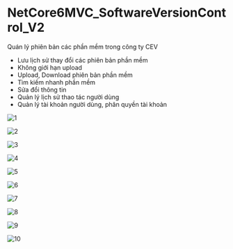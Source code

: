 # NetCore6MVC_SoftwareVersionControl_V2
Quán lý phiên bản các phần mềm trong công ty CEV
+ Lưu lịch sử thay đổi các phiên bản phần mềm
+ Không giới hạn upload
+ Upload, Download phiên bản phần mềm 
+ Tìm kiếm nhanh phần mềm
+ Sửa đổi thông tin
+ Quản lý lịch sử thao tác người dùng
+ Quản lý tài khoản người dùng, phân quyền tài khoản

![1](https://github.com/sanguyeenx96/NetCore6MVC_SoftwareVersionControl_V2/assets/103011257/fed93326-581e-4c1d-b322-58e9d8412598)

![2](https://github.com/sanguyeenx96/NetCore6MVC_SoftwareVersionControl_V2/assets/103011257/3cd1897c-9e4d-412d-88b2-4dd07c40c83a)

![3](https://github.com/sanguyeenx96/NetCore6MVC_SoftwareVersionControl_V2/assets/103011257/f6fafc48-cac9-4bf6-a5ae-14f25c978030)

![4](https://github.com/sanguyeenx96/NetCore6MVC_SoftwareVersionControl_V2/assets/103011257/cdab07fc-65ec-4d68-99ad-13161a1a5911)

![5](https://github.com/sanguyeenx96/NetCore6MVC_SoftwareVersionControl_V2/assets/103011257/05c5c9b3-2efc-4a87-942b-d32dbfc6de77)

![6](https://github.com/sanguyeenx96/NetCore6MVC_SoftwareVersionControl_V2/assets/103011257/a5dd3643-13b5-4b77-964a-81bf765ff3cc)

![7](https://github.com/sanguyeenx96/NetCore6MVC_SoftwareVersionControl_V2/assets/103011257/af153d20-460c-48f4-9293-7d6159fd56ed)

![8](https://github.com/sanguyeenx96/NetCore6MVC_SoftwareVersionControl_V2/assets/103011257/46196867-f1fb-4d4a-b06b-139296e45b85)

![9](https://github.com/sanguyeenx96/NetCore6MVC_SoftwareVersionControl_V2/assets/103011257/b7dfaecd-2ad7-49e9-920d-2a3edb9184e9)

![10](https://github.com/sanguyeenx96/NetCore6MVC_SoftwareVersionControl_V2/assets/103011257/c1074b79-d2c2-41e5-ab02-308a0a38cb1e)
